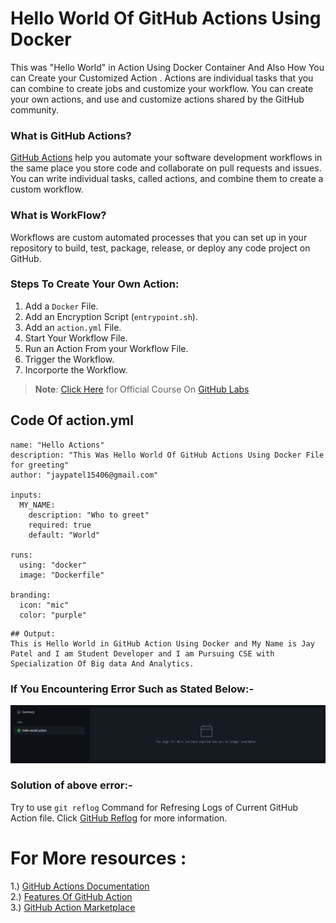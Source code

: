 # Hello World Of GitHub Actions Using Docker

This was "Hello World" in Action Using Docker Container And Also How You can Create your Customized Action . Actions are individual tasks that you can combine to create jobs and customize your workflow. You can create your own actions, and use and customize actions shared by the GitHub community. 

### What is GitHub Actions?
[GitHub Actions](https://help.github.com/en/actions/getting-started-with-github-actions/about-github-actions) help you automate your software development workflows in the same place you store code and collaborate on pull requests and issues. You can write individual tasks, called actions, and combine them to create a custom workflow. 

### What is WorkFlow?
Workflows are custom automated processes that you can set up in your repository to build, test, package, release, or deploy any code project on GitHub.

### Steps To Create Your Own Action:
1. Add a ```Docker``` File.
2. Add an Encryption Script (```entrypoint.sh```).
3. Add an ```action.yml``` File.
4. Start Your Workflow File.
5. Run an Action From your Workflow File.
6. Trigger the Workflow.
7. Incorporte the Workflow.

> **Note**: [Click Here](https://lab.github.com/github/hello-github-actions!) for Official Course On [GitHub Labs](https://lab.github.com/)

## Code Of action.yml

```
name: "Hello Actions"
description: "This Was Hello World Of GitHub Actions Using Docker File for greeting"
author: "jaypatel15406@gmail.com"

inputs:
  MY_NAME:
    description: "Who to greet"
    required: true
    default: "World"

runs:
  using: "docker"
  image: "Dockerfile"

branding:
  icon: "mic"
  color: "purple"
```

```
## Output:
This is Hello World in GitHub Action Using Docker and My Name is Jay Patel and I am Student Developer and I am Pursuing CSE with Specialization Of Big data And Analytics.
```
### If You Encountering Error Such as Stated Below:-
![Error Image](https://github.com/jaypatel15406/Hello-World-GitHub-Action-Docker/blob/main/actions-error-image.PNG)

### Solution of above error:-

Try to use ```git reflog``` Command for Refresing Logs of Current GitHub Action file. Click [GitHub Reflog](https://git-scm.com/docs/git-reflog) for more information.   

# For More resources :

1.) [GitHub Actions Documentation](https://github.com/actions) <br/>
2.) [Features Of GitHub Action](https://github.com/features/actions) <br/>
3.) [GitHub Action Marketplace](https://github.com/marketplace?type=actions)
